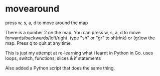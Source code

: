# movearound
press w, s, a, d to move around the map

There is a number 2 on the map.
You can press w, s, a, d to move forwards/backwards/left/right.
type "sh" or "gr" to sh(rink) or (gr)ow the map.
Press q to quit at any time.

This is just my attempt at re-learning what i learnt in Python in Go.
uses loops, switch, functions, slices & if statements 

Also added a Python script that does the same thing.
